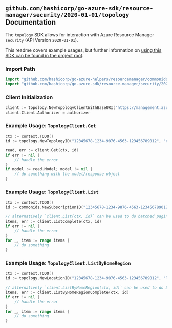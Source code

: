 
## `github.com/hashicorp/go-azure-sdk/resource-manager/security/2020-01-01/topology` Documentation

The `topology` SDK allows for interaction with Azure Resource Manager `security` (API Version `2020-01-01`).

This readme covers example usages, but further information on [using this SDK can be found in the project root](https://github.com/hashicorp/go-azure-sdk/tree/main/docs).

### Import Path

```go
import "github.com/hashicorp/go-azure-helpers/resourcemanager/commonids"
import "github.com/hashicorp/go-azure-sdk/resource-manager/security/2020-01-01/topology"
```


### Client Initialization

```go
client := topology.NewTopologyClientWithBaseURI("https://management.azure.com")
client.Client.Authorizer = authorizer
```


### Example Usage: `TopologyClient.Get`

```go
ctx := context.TODO()
id := topology.NewTopologyID("12345678-1234-9876-4563-123456789012", "example-resource-group", "locationName", "topologyName")

read, err := client.Get(ctx, id)
if err != nil {
	// handle the error
}
if model := read.Model; model != nil {
	// do something with the model/response object
}
```


### Example Usage: `TopologyClient.List`

```go
ctx := context.TODO()
id := commonids.NewSubscriptionID("12345678-1234-9876-4563-123456789012")

// alternatively `client.List(ctx, id)` can be used to do batched pagination
items, err := client.ListComplete(ctx, id)
if err != nil {
	// handle the error
}
for _, item := range items {
	// do something
}
```


### Example Usage: `TopologyClient.ListByHomeRegion`

```go
ctx := context.TODO()
id := topology.NewLocationID("12345678-1234-9876-4563-123456789012", "locationName")

// alternatively `client.ListByHomeRegion(ctx, id)` can be used to do batched pagination
items, err := client.ListByHomeRegionComplete(ctx, id)
if err != nil {
	// handle the error
}
for _, item := range items {
	// do something
}
```
